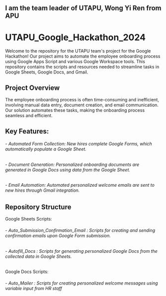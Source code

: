 ## I am the team leader of UTAPU, Wong Yi Ren from APU

# UTAPU_Google_Hackathon_2024
Welcome to the repository for the UTAPU team's project for the Google Hackathon! Our project aims to automate the employee onboarding process using Google Apps Script and various Google Workspace tools. This repository contains the scripts and resources needed to streamline tasks in Google Sheets, Google Docs, and Gmail.

## Project Overview
The employee onboarding process is often time-consuming and inefficient, involving manual data entry, document creation, and email communication. Our solution automates these tasks, making the onboarding process seamless and efficient.

## Key Features:
###### - Automated Form Collection: New hires complete Google Forms, which automatically populate a Google Sheet.
###### - Document Generation: Personalized onboarding documents are generated in Google Docs using data from the Google Sheet.
###### - Email Automation: Automated personalized welcome emails are sent to new hires through Gmail integration.

## Repository Structure
Google Sheets Scripts:
###### - Auto_Submission_Confirmation_Email : Scripts for creating and sending confirmation emails upon Google Form submission.
###### - Autofill_Docs : Scripts for generating personalized Google Docs from the collected data in Google Sheets.

Google Docs Scripts:
###### - Auto_Mailer : Scripts for creating personalized welcome messages using variable input from HR staff
